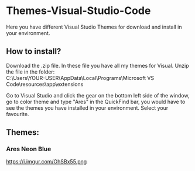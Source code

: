 # Themes-Visual-Studio-Code

Here you have different Visual Studio Themes for download and install in your environment.

## How to install?

Download the .zip file. In these file you have all my themes for Visual. Unzip the file in the folder: <br>
C:\Users\YOUR-USER\AppData\Local\Programs\Microsoft VS Code\resources\app\extensions

Go to Visual Studio and click the gear on the bottom left side of the window, go to color theme and type "Ares" in the QuickFind bar,
you would have to see the themes you have installed in your environment. Select your favourite.

## Themes:

### Ares Neon Blue

https://i.imgur.com/OhSBx55.png
